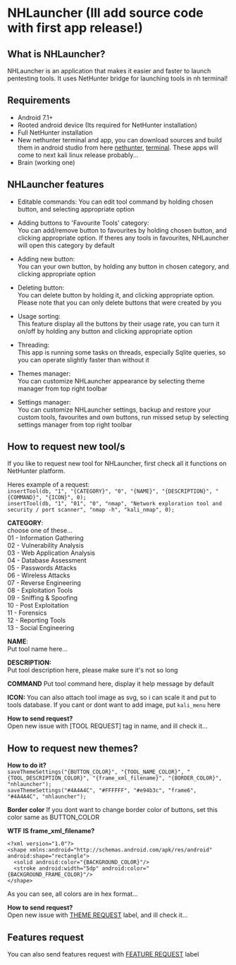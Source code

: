 # NHLauncher (Ill add source code with first app release!)

## What is NHLauncher?
NHLauncher is an application that makes it easier and faster to launch pentesting tools.
It uses NetHunter bridge for launching tools in nh terminal!

## Requirements 
- Android 7.1+
- Rooted android device (Its required for NetHunter installation)  
- Full NetHunter installation  
- New nethunter terminal and app, you can download sources and build them in android studio from here [nethunter](https://gitlab.com/kalilinux/nethunter/apps/kali-nethunter-app/-/tree/2023.1-dev-martin-neoterm), [terminal](https://gitlab.com/kalilinux/nethunter/apps/kali-nethunter-term/-/tree/2023.1-dev-martin-neoterm). These apps will come to next kali linux release probably...  
- Brain (working one)

## NHLauncher features
- Editable commands:
You can edit tool command by holding chosen button, and selecting appropriate option

- Adding buttons to 'Favourite Tools' category:  
You can add/remove button to favourites by holding chosen button, and clicking appropriate option. If theres any tools in favourites, NHLauncher will open this category by default

- Adding new button:  
You can your own button, by holding any button in chosen category, and clicking appropriate option

- Deleting button:  
You can delete button by holding it, and clicking appropriate option. Please note that you can only delete buttons that were created by you

- Usage sorting:  
This feature display all the buttons by their usage rate, you can turn it on/off by holding any button and clicking appropriate option

- Threading:  
This app is running some tasks on threads, especially Sqlite queries, so you can operate slightly faster than without it

- Themes manager:  
You can customize NHLauncher appearance by selecting theme manager from top right toolbar

- Settings manager:  
You can customize NHLauncher settings, backup and restore your custom tools, favourites and own buttons, run missed setup by selecting settings manager from top right toolbar

## How to request new tool/s
If you like to request new tool for NHLauncher, first check all it functions on NetHunter platform.

Heres example of a request:  
`insertTool(db, "1", "{CATEGORY}", "0", "{NAME}", "{DESCRIPTION}", "{COMMAND}", "{ICON}", 0);`  
`insertTool(db, "1", "01", "0", "nmap", "Network exploration tool and security / port scanner", "nmap -h", "kali_nmap", 0);`

**CATEGORY**:   
choose one of these...  
01 - Information Gathering  
02 - Vulnerability Analysis  
03 - Web Application Analysis  
04 - Database Assessment  
05 - Passwords Attacks  
06 - Wireless Attacks  
07 - Reverse Engineering  
08 - Exploitation Tools  
09 - Sniffing &amp; Spoofing  
10 - Post Exploitation  
11 - Forensics  
12 - Reporting Tools  
13 - Social Engineering  

**NAME**:  
Put tool name here...  

**DESCRIPTION:**  
Put tool description here, please make sure it's not so long

**COMMAND**
Put tool command here, display it help message by default  

**ICON:**
You can also attach tool image as svg, so i can scale it and put to tools database.
If you cant or dont want to add image, put `kali_menu` here  


**How to send request?**  
Open new issue with [TOOL REQUEST] tag in name, and ill check it...

## How to request new themes?

**How to do it?**  
`saveThemeSettings("{BUTTON_COLOR}", "{TOOL_NAME_COLOR}", "{TOOL_DESCRIPTION_COLOR}", "{frame_xml_filename}", "{BORDER_COLOR}", "nhlauncher");`  
`saveThemeSettings("#4A4A4C", "#FFFFFF", "#e94b3c", "frame6", "#4A4A4C", "nhlauncher");`
             
**Border color**
If you dont want to change border color of buttons, set this color same as BUTTON_COLOR
            
**WTF IS frame_xml_filename?**
```
<?xml version="1.0"?>
<shape xmlns:android="http://schemas.android.com/apk/res/android" android:shape="rectangle">
  <solid android:color="{BACKGROUND_COLOR}"/>
  <stroke android:width="5dp" android:color="{BACKGROUND_FRAME_COLOR}"/>
</shape>
```

As you can see, all colors are in hex format...  

**How to send request?**  
Open new issue with [THEME REQUEST](https://github.com/cr4sh-me/NHLauncher/labels) label, and ill check it...

## Features request
You can also send features request with [FEATURE REQUEST](https://github.com/cr4sh-me/NHLauncher/labels) label


